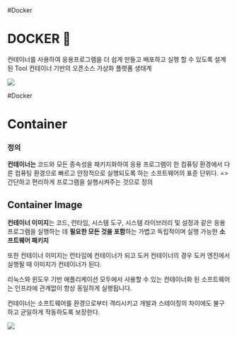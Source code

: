 #Docker 

# DOCKER 🐳

컨테이너를 사용하여 응용프로그램을 더 쉽게 만들고 배포하고 실행 할 수 있도록 설계된 Tool
컨테이너 기반의 오픈소스 가상화 플랫폼 생태계

![](https://i.imgur.com/9o0eCnw.png)


#Docker 

# Container

### 정의 
**컨테이너는** 코드와 모든 종속성을 패키지화하여 응용 프로그램이  한 컴퓨팅 환경에서 다른 컴퓨팅 환경으로 
빠르고 안정적으로 실행되도록 하는  소프트웨어의 표준 단위다.
=> 간단하고 편리하게 프로그램을 실행시켜주는 것으로 정의

## Container Image

**컨테이너 이미지**는 코드, 런타임, 시스템 도구, 시스템 라이브러리 및 설정과 같은 응용 프로그램을 실행하는 데 **필요한 모든 것을 포함**하는 가볍고 독립적이며 실행 가능한 **소프트웨어 패키지**
  
또한 컨테이너 이미지는 런타임에 컨테이너가 되고 도커 컨테이너의 경우 도커 엔진에서 실행될 때 이미지가 
컨테이너가 된다.  

리눅스와 윈도우 기반 애플리케이션 모두에서 사용할 수 있는 컨테이너화 된 소프트웨어는 인프라에 관계없이 항상 동일하게 실행됩니다.

컨테이너는 소프트웨어를 환경으로부터 격리시키고 개발과 스테이징의 차이에도 불구하고 균일하게 작동하도록 보장한다.

![](https://i.imgur.com/MTQ7ZhV.png)
